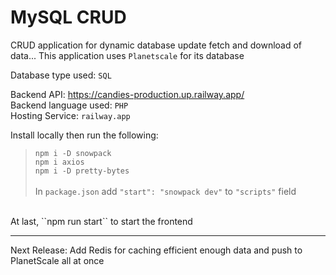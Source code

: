 # MySQL CRUD
CRUD application for dynamic database update fetch and download of data... 
This application uses ``Planetscale`` for its database

Database type used: ``SQL``

Backend API: <a>https://candies-production.up.railway.app/</a>
<br>
Backend language used: ``PHP``
<br>
Hosting Service: ``railway.app``

Install locally then run the following:
> ``npm i -D snowpack`` <br>
> ``npm i axios`` <br>
> ``npm i -D pretty-bytes`` 
<br><br>
In ``package.json`` add ``"start": "snowpack dev"`` to ``"scripts"`` field
<br>
At last, ``npm run start`` to start the frontend

-------------------------------------------------------

Next Release: 
Add Redis for caching efficient enough data and push to PlanetScale all at once
